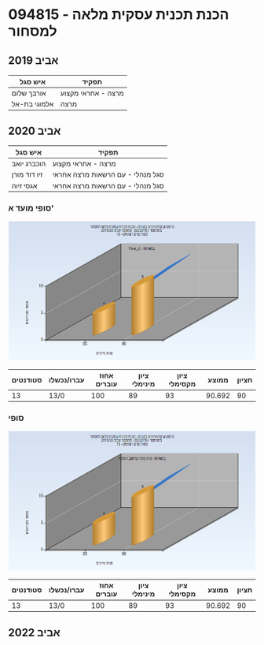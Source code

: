 # 094815 - הכנת תכנית עסקית מלאה למסחור

## אביב 2019

| איש סגל | תפקיד |
| ---- | ---- |
| אורבך שלום | מרצה - אחראי מקצוע |
| אלמוגי בת-אל | מרצה |

## אביב 2020

| איש סגל | תפקיד |
| ---- | ---- |
| הוכברג יואב | מרצה - אחראי מקצוע |
| זיו דוד מורן | סגל מנהלי - עם הרשאות מרצה אחראי |
| אגסי זיוה | סגל מנהלי - עם הרשאות מרצה אחראי |

### סופי מועד א'

![201902 Final_A](201902/Final_A.png)

| סטודנטים | עברו/נכשלו | אחוז עוברים | ציון מינימלי | ציון מקסימלי | ממוצע | חציון |
| ---- | ---- | ---- | ---- | ---- | ---- | ---- |
| 13 | 13/0 | 100 | 89 | 93 | 90.692 | 90 |

### סופי

![201902 Finals](201902/Finals.png)

| סטודנטים | עברו/נכשלו | אחוז עוברים | ציון מינימלי | ציון מקסימלי | ממוצע | חציון |
| ---- | ---- | ---- | ---- | ---- | ---- | ---- |
| 13 | 13/0 | 100 | 89 | 93 | 90.692 | 90 |

## אביב 2022

